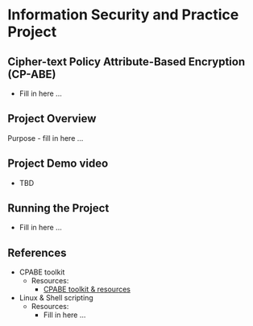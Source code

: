 # Information Security and Practice Project
## Cipher-text Policy Attribute-Based Encryption (CP-ABE)
  * Fill in here ... 


## Project Overview

Purpose - fill in here ...


## Project Demo video
  * TBD


## Running the Project
  *  Fill in here ...
  

## References
* CPABE toolkit
  * Resources:
    * [CPABE toolkit & resources](http://acsc.cs.utexas.edu/cpabe/index.html)  
* Linux & Shell scripting
  * Resources:
    * Fill in here ...